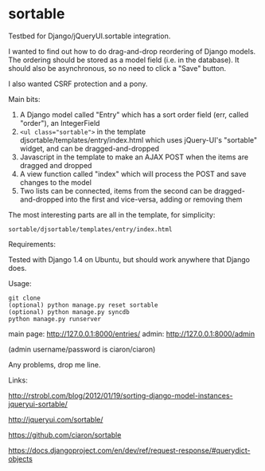 sortable
========

Testbed for Django/jQueryUI.sortable integration.

I wanted to find out how to do drag-and-drop reordering of Django models. The ordering should be stored as a model field (i.e. in the database). It should also be asynchronous, so no need to click a "Save" button.

I also wanted CSRF protection and a pony.

Main bits:

1. A Django model called "Entry" which has a sort order field (err, called "order"), an IntegerField
2. `<ul class="sortable">` in the template djsortable/templates/entry/index.html which uses jQuery-UI's "sortable" widget, and can be dragged-and-dropped
3. Javascript in the template to make an AJAX POST when the items are dragged and dropped
4. A view function called "index" which will process the POST and save changes to the model
5. Two lists can be connected, items from the second can be dragged-and-dropped into the first and vice-versa, adding or removing them

The most interesting parts are all in the template, for simplicity:

    sortable/djsortable/templates/entry/index.html

Requirements: 

Tested with Django 1.4 on Ubuntu, but should work anywhere that Django does.

Usage:

    git clone
    (optional) python manage.py reset sortable
    (optional) python manage.py syncdb
    python manage.py runserver

main page: http://127.0.0.1:8000/entries/
admin: http://127.0.0.1:8000/admin

(admin username/password is ciaron/ciaron)

Any problems, drop me line.

Links:

http://rstrobl.com/blog/2012/01/19/sorting-django-model-instances-jqueryui-sortable/

http://jqueryui.com/sortable/

https://github.com/ciaron/sortable

https://docs.djangoproject.com/en/dev/ref/request-response/#querydict-objects
